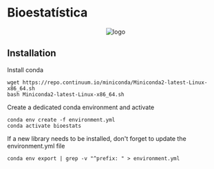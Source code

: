 # Bioestatística 

<p align="center">
  <img src="https://github.com/ridasilva/bioestatistica/blob/master/img/logo.png" alt="logo"/>
</p>

## Installation

Install conda

```
wget https://repo.continuum.io/miniconda/Miniconda2-latest-Linux-x86_64.sh
bash Miniconda2-latest-Linux-x86_64.sh

```
   
Create a dedicated conda environment and activate

```
conda env create -f environment.yml
conda activate bioestats 
```

If a new library needs to be installed, don't forget to update the environment.yml file 

```
conda env export | grep -v "^prefix: " > environment.yml 
```

